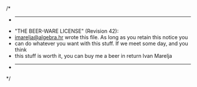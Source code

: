 /*
 * ----------------------------------------------------------------------------
 * "THE BEER-WARE LICENSE" (Revision 42):
 * <imarelja@algebra.hr> wrote this file. As long as you retain this notice you
 * can do whatever you want with this stuff. If we meet some day, and you think
 * this stuff is worth it, you can buy me a beer in return Ivan Marelja
 * ----------------------------------------------------------------------------
 */
  
